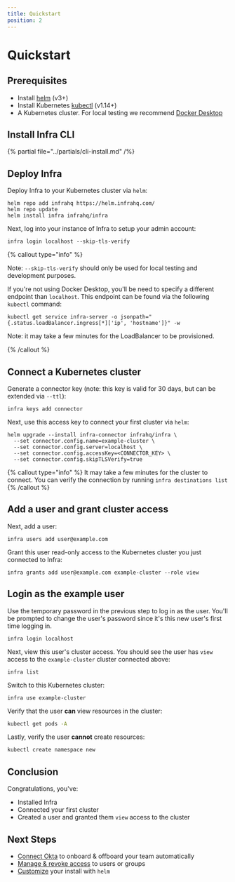 ```yaml
---
title: Quickstart
position: 2
---
```


# Quickstart

## Prerequisites

* Install [helm](https://helm.sh/docs/intro/install/) (v3+)
* Install Kubernetes [kubectl](https://kubernetes.io/docs/tasks/tools/#kubectl) (v1.14+)
* A Kubernetes cluster. For local testing we recommend [Docker Desktop](https://www.docker.com/products/docker-desktop/)

## Install Infra CLI

{% partial file="../partials/cli-install.md" /%}

## Deploy Infra

Deploy Infra to your Kubernetes cluster via `helm`:

```
helm repo add infrahq https://helm.infrahq.com/
helm repo update
helm install infra infrahq/infra
```

Next, log into your instance of Infra to setup your admin account:

```
infra login localhost --skip-tls-verify
```

{% callout type="info" %}

Note: `--skip-tls-verify` should only be used for local testing and development purposes.

If you're not using Docker Desktop, you'll be need to specify a different endpoint than `localhost`. This endpoint can be found via the following `kubectl` command:

```
kubectl get service infra-server -o jsonpath="{.status.loadBalancer.ingress[*]['ip', 'hostname']}" -w
```

Note: it may take a few minutes for the LoadBalancer to be provisioned.

{% /callout %}

## Connect a Kubernetes cluster

Generate a connector key (note: this key is valid for 30 days, but can be extended via `--ttl`):

```
infra keys add connector
```

Next, use this access key to connect your first cluster via `helm`:

```
helm upgrade --install infra-connector infrahq/infra \
  --set connector.config.name=example-cluster \
  --set connector.config.server=localhost \
  --set connector.config.accessKey=<CONNECTOR_KEY> \
  --set connector.config.skipTLSVerify=true
```

{% callout type="info" %}
It may take a few minutes for the cluster to connect. You can verify the connection by running `infra destinations list`
{% /callout %}

## Add a user and grant cluster access

Next, add a user:

```
infra users add user@example.com
```

Grant this user read-only access to the Kubernetes cluster you just connected to Infra:

```
infra grants add user@example.com example-cluster --role view
```

## Login as the example user

Use the temporary password in the previous step to log in as the user. You'll be prompted to change the user's password since it's this new user's first time logging in.

```
infra login localhost
```

Next, view this user's cluster access. You should see the user has `view` access to the `example-cluster` cluster connected above:

```
infra list
```

Switch to this Kubernetes cluster:

```
infra use example-cluster
```

Verify that the user **can** view resources in the cluster:

```bash
kubectl get pods -A
```

Lastly, verify the user **cannot** create resources:

```bash
kubectl create namespace new
```

## Conclusion

Congratulations, you've:
* Installed Infra
* Connected your first cluster
* Created a user and granted them `view` access to the cluster

## Next Steps

* [Connect Okta](../identity-providers/okta.md) to onboard & offboard your team automatically
* [Manage & revoke access](../configuration/granting-access.md) to users or groups
* [Customize](../reference/helm-reference.md) your install with `helm`

